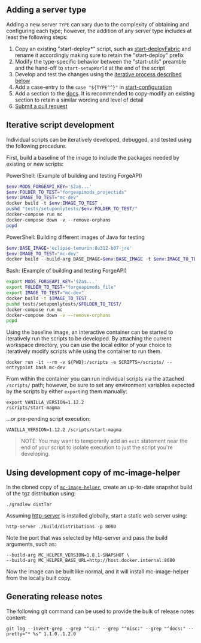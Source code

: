 ## Adding a server type

Adding a new server `TYPE` can vary due to the complexity of obtaining and configuring each type; however, the addition of any server type includes at least the following steps:

1. Copy an existing "start-deploy*" script, such as [start-deployFabric](https://github.com/itzg/docker-minecraft-server/blob/master/scripts/start-deployFabric) and rename it accordingly making sure to retain the "start-deploy" prefix
2. Modify the type-specific behavior between the "start-utils" preamble and the hand-off to `start-setupWorld` at the end of the script 
3. Develop and test the changes using the [iterative process described below](#iterative-script-development)
4. Add a case-entry to the `case "${TYPE^^}"` in [start-configuration](https://github.com/itzg/docker-minecraft-server/blob/master/scripts/start-configuration)
5. Add a section to the [docs](https://github.com/itzg/docker-minecraft-server/tree/master/docs). It is recommended to copy-modify an existing section to retain a similar wording and level of detail
6. [Submit a pull request](https://github.com/itzg/docker-minecraft-server/pulls)

## Iterative script development

Individual scripts can be iteratively developed, debugged, and tested using the following procedure.

First, build a baseline of the image to include the packages needed by existing or new scripts:

PowerShell: (Example of building and testing ForgeAPI)
```powershell
$env:MODS_FORGEAPI_KEY='$2a$...'
$env:FOLDER_TO_TEST="forgeapimods_projectids"
$env:IMAGE_TO_TEST="mc-dev"
docker build -t $env:IMAGE_TO_TEST .
pushd "tests/setuponlytests/$env:FOLDER_TO_TEST/"
docker-compose run mc
docker-compose down -v --remove-orphans
popd
```

PowerShell: Building different images of Java for testing
```powershell
$env:BASE_IMAGE='eclipse-temurin:8u312-b07-jre'
$env:IMAGE_TO_TEST="mc-dev"
docker build --build-arg BASE_IMAGE=$env:BASE_IMAGE -t $env:IMAGE_TO_TEST .
```

Bash: (Example of building and testing ForgeAPI)
```bash
export MODS_FORGEAPI_KEY='$2a$...'
export FOLDER_TO_TEST="forgeapimods_file"
export IMAGE_TO_TEST="mc-dev"
docker build -t $IMAGE_TO_TEST .
pushd tests/setuponlytests/$FOLDER_TO_TEST/
docker-compose run mc
docker-compose down -v --remove-orphans
popd
```

Using the baseline image, an interactive container can be started to iteratively run the scripts to be developed. By attaching the current workspace directory, you can use the local editor of your choice to iteratively modify scripts while using the container to run them.

```shell script
docker run -it --rm -v ${PWD}:/scripts -e SCRIPTS=/scripts/ --entrypoint bash mc-dev
```

From within the container you can run individual scripts via the attached `/scripts/` path; however, be sure to set any environment variables expected by the scripts by either `export`ing them manually:

```shell script
export VANILLA_VERSION=1.12.2
/scripts/start-magma
```

...or pre-pending script execution:

```shell script
VANILLA_VERSION=1.12.2 /scripts/start-magma
```

> NOTE: You may want to temporarily add an `exit` statement near the end of your script to isolate execution to just the script you're developing.

## Using development copy of mc-image-helper

In the cloned copy of [`mc-image-helper`](https://github.com/itzg/mc-image-helper), create an up-to-date snapshot build of the tgz distribution using:

```shell
./gradlew distTar
```

Assuming [http-server](https://www.npmjs.com/package/http-server) is installed globally, start a static web server using:

```shell
http-server ./build/distributions -p 8080
```

Note the port that was selected by http-server and pass the build arguments, such as:

```shell
--build-arg MC_HELPER_VERSION=1.8.1-SNAPSHOT \
--build-arg MC_HELPER_BASE_URL=http://host.docker.internal:8080
```

Now the image can be built like normal, and it will install mc-image-helper from the locally built copy.

## Generating release notes

The following git command can be used to provide the bulk of release notes content:

```shell script
git log --invert-grep --grep "^ci:" --grep "^misc:" --grep "^docs:" --pretty="* %s" 1.1.0..1.2.0
```
